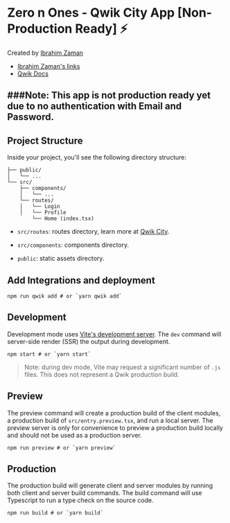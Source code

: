# Zero n Ones - Qwik City App [Non-Production Ready] ⚡️

Created by [Ibrahim Zaman](mailto:AbrahimZaman3@gmail.com)

- [Ibrahim Zaman's links](https://tiles.bio/abrahimzaman360)
- [Qwik Docs](https://qwik.builder.io/)

###Note: This app is not production ready yet due to no authentication with Email and Password.
---

## Project Structure

Inside your project, you'll see the following directory structure:

```
├── public/
│   └── ...
└── src/
    ├── components/
    │   └── ...
    └── routes/
    │   └── Login
    │   └── Profile 
        └── Home (index.tsx)
```

- `src/routes`: routes directory, learn more at [Qwik City](https://qwik.builder.io/docs/qwikcity/).

- `src/components`: components directory.

- `public`: static assets directory.

## Add Integrations and deployment

```shell
npm run qwik add # or `yarn qwik add`
```

## Development

Development mode uses [Vite's development server](https://vitejs.dev/). The `dev` command will server-side render (SSR) the output during development.

```shell
npm start # or `yarn start`
```

> Note: during dev mode, Vite may request a significant number of `.js` files. This does not represent a Qwik production build.

## Preview

The preview command will create a production build of the client modules, a production build of `src/entry.preview.tsx`, and run a local server. The preview server is only for convenience to preview a production build locally and should not be used as a production server.

```shell
npm run preview # or `yarn preview`
```

## Production

The production build will generate client and server modules by running both client and server build commands. The build command will use Typescript to run a type check on the source code.

```shell
npm run build # or `yarn build`
```
